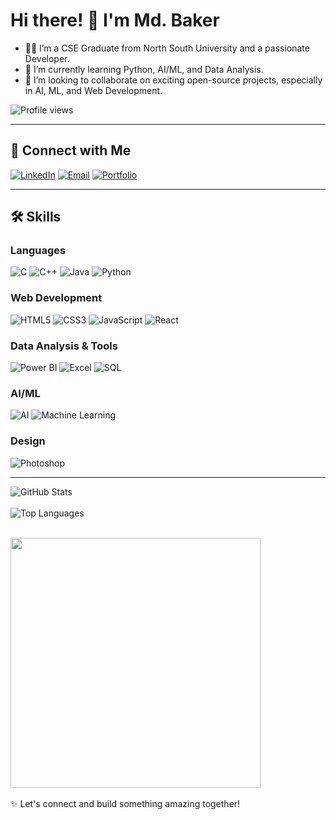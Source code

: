 # Hi there! 👋 I'm Md. Baker

- 👨‍💻 I’m a CSE Graduate from North South University and a passionate Developer.
- 🌱 I’m currently learning Python, AI/ML, and Data Analysis.
- 🤝 I’m looking to collaborate on exciting open-source projects, especially in AI, ML, and Web Development.

 ![Profile views](https://komarev.com/ghpvc/?username=mdbakerfarhad&color=brightgreen)

---
## 🔗 Connect with Me
[![LinkedIn](https://img.shields.io/badge/-LinkedIn-0077B5?logo=linkedin&logoColor=white)](https://www.linkedin.com/in/mdbakerfarhad) [![Email](https://img.shields.io/badge/-Email-D14836?logo=gmail&logoColor=white)](mailto:mdbakerfarhad@gmail.com) [![Portfolio](https://img.shields.io/badge/-Portfolio-000000?logo=vercel&logoColor=white)](https://mdbaker.vercel.app/)

---

## 🛠️ Skills
### Languages
![C](https://img.shields.io/badge/-C-00599C?logo=c&logoColor=white) ![C++](https://img.shields.io/badge/-C++-00599C?logo=c%2B%2B&logoColor=white) ![Java](https://img.shields.io/badge/-Java-007396?logo=java&logoColor=white) ![Python](https://img.shields.io/badge/-Python-3776AB?logo=python&logoColor=white)

### Web Development
![HTML5](https://img.shields.io/badge/-HTML5-E34F26?logo=html5&logoColor=white) ![CSS3](https://img.shields.io/badge/-CSS3-1572B6?logo=css3&logoColor=white) ![JavaScript](https://img.shields.io/badge/-JavaScript-F7DF1E?logo=javascript&logoColor=black) ![React](https://img.shields.io/badge/-React-20232A?logo=react&logoColor=61DAFB)

### Data Analysis & Tools
![Power BI](https://img.shields.io/badge/-Power%20BI-F2C811?logo=powerbi&logoColor=black) ![Excel](https://img.shields.io/badge/-Excel-217346?logo=microsoft-excel&logoColor=white) ![SQL](https://img.shields.io/badge/-SQL-4479A1?logo=postgresql&logoColor=white)

### AI/ML
![AI](https://img.shields.io/badge/-AI-FF6F00?logo=ai&logoColor=white) ![Machine Learning](https://img.shields.io/badge/-Machine%20Learning-102230?logo=python&logoColor=white)

### Design
![Photoshop](https://img.shields.io/badge/-Photoshop-31A8FF?logo=adobe-photoshop&logoColor=white)

---

![GitHub Stats](https://github-readme-stats.vercel.app/api?username=mdbakerfarhad&show_icons=true&theme=radical)
</br>
</br>
![Top Languages](https://github-readme-stats.vercel.app/api/top-langs/?username=mdbakerfarhad&show_icons=true&layout=compact&theme=radical)

</br>
<a href="https://count.getloli.com">
  <img width=400 align="center" src="https://count.getloli.com/@mdbakerfarhad?name=mdbakerfarhad&theme=normal-1&padding=6&offset=0&align=center&scale=1&pixelated=1&darkmode=auto" />
</a>

</br>
</br>
✨ Let's connect and build something amazing together!
